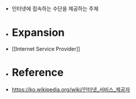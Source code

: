 - 인터넷에 접속하는 수단을 제공하는 주체
- # Expansion
- [[Internet Service Provider]]
- # Reference
- https://ko.wikipedia.org/wiki/인터넷_서비스_제공자